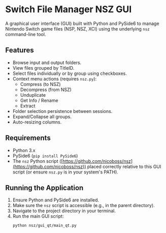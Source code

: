 # Switch File Manager NSZ GUI

A graphical user interface (GUI) built with Python and PySide6 to manage Nintendo Switch game files (NSP, NSZ, XCI) using the underlying `nsz` command-line tool.

## Features

*   Browse input and output folders.
*   View files grouped by TitleID.
*   Select files individually or by group using checkboxes.
*   Context menu actions (requires `nsz.py`):
    *   Compress (to NSZ)
    *   Decompress (from NSZ)
    *   Unduplicate
    *   Get Info / Rename
    *   Extract
*   Folder selection persistence between sessions.
*   Expand/Collapse all groups.
*   Auto-resizing columns.

## Requirements

*   Python 3.x
*   PySide6 (`pip install PySide6`)
*   The `nsz` Python script ([https://github.com/nicoboss/nsz](https://github.com/nicoboss/nsz)) placed correctly relative to this GUI script (or ensure `nsz.py` is in your system's PATH).

## Running the Application

1.  Ensure Python and PySide6 are installed.
2.  Make sure the `nsz` script is accessible (e.g., in the parent directory).
3.  Navigate to the project directory in your terminal.
4.  Run the main GUI script:
    ```bash
    python nsz/gui_qt/main_qt.py
    ```

